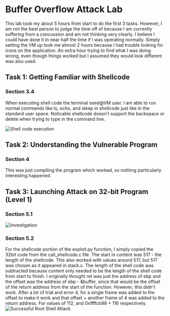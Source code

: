 # Buffer Overflow Attack Lab
This lab took my about 5 hours from start to do the first 3 tasks. However, I am not the best person to judge the time off of because I am currently suffering from a concussion and am not thinking very clearly. I believe I could have done it in near half the time if I was operating normally. Simply setting the VM up took me almost 2 hours because I had trouble looking for icons on the application. An extra hour trying to find what I was doing wrong, even though things worked but I assumed they would look different was also used. 

## Task 1: Getting Familiar with Shellcode
### Section 3.4
When executing shell code the terminal seed@VM user. I am able to run normal commands like ls, echo, and sleep in shellcode just like in the standard user space. Noticable shellcode doesn't support the backspace or delete when trying to type in the command line.

![Shell code execution](https://user-images.githubusercontent.com/46972037/167742282-61118f7e-211d-4704-908a-d255a8205bc0.png)

## Task 2: Understanding the Vulnerable Program
### Section 4
This was just compiling the program which worked, so nothing particularly interesting happened.

## Task 3: Launching Attack on 32-bit Program (Level 1)
### Section 5.1
![Investigation](https://user-images.githubusercontent.com/46972037/167753308-ed177966-7cba-4c63-a897-2df3d6cf1f69.png)
### Section 5.2
For the shellcode portion of the exploit.py function, I simply copied the 32bit code from the call_shellcode.c file. The start in content was 517 - the length of the shellcode. This also worked with values around 517, but 517 was chosen as it appeared in stack.c. The length of the shell code was subtracted because content only needed to be the length of the shell code from start to finish. I originally thought ret was just the address of ebp and the offset was the address of ebp - &buffer, since that would be the offset of the return address from the start of the function. However, this didn't work. After a lot of trial and error 4, for a single frame was added to the offset to make it work and that offset + another frame of 4 was added to the return address. For values of 112, and 0xffffcb98 + 116 respectively.
![Successful Root Shell Attack](https://user-images.githubusercontent.com/46972037/167753141-dfa8a267-8e26-43d2-b8d4-02698e18474d.png)




